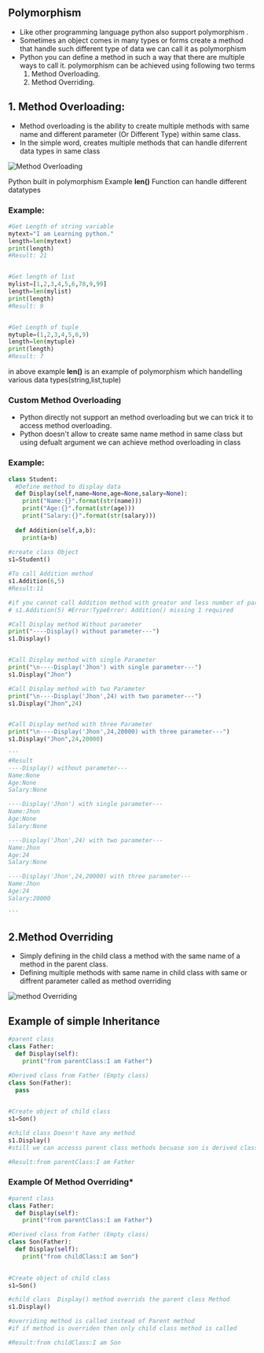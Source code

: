 ## Polymorphism

- Like other programming language python also support  polymorphism .
- Sometimes an object comes in many types or forms create a method that handle such different type of data we can call it as polymorphism
-  Python you can define a method in such a way that there are multiple ways to call it.
polymorphism can be achieved using following two terms
	1. Method Overloading.
	2. Method Overriding.


## 1. Method Overloading:

- Method overloading is the ability to create multiple methods with same name and different parameter (Or Different Type)
 within same class.
- In the simple word, creates multiple methods that can handle diferrent data types in same class
	
![Method Overloading](https://github.com/chavarera/PythonScript/blob/master/Class/methodOverloading.png)

Python built in polymorphism Example 
**len()** Function can handle different datatypes 

### Example:
```python
#Get Length of string variable
mytext="I am Learning python."
length=len(mytext)
print(length)
#Result: 21


#Get length of list
mylist=[1,2,3,4,5,6,78,9,99]
length=len(mylist)
print(length)
#Result: 9


#Get Length of tuple
mytuple=(1,2,3,4,5,6,9)
length=len(mytuple)
print(length)
#Result: 7
```

in above example **len()** is an example of polymorphism which handelling various data types(string,list,tuple)


### Custom Method Overloading
- Python directly not support an method overloading but we can trick it to access method overloading.
- Python doesn't allow to create same name method in same class but using defualt argument we can achieve method overloading in class

### Example:
```python
class Student:
  #Define method to display data
  def Display(self,name=None,age=None,salary=None):
    print("Name:{}".format(str(name)))
    print("Age:{}".format(str(age)))
    print("Salary:{}".format(str(salary)))
    
  def Addition(self,a,b):
    print(a+b)
    
#create class Object
s1=Student()

#To call Addition method
s1.Addition(6,5)
#Result:11

#if you cannot call Addition method with greator and less number of parameter
# s1.Addition(5) #Error:TypeError: Addition() missing 1 required 

#Call Display method Without parameter
print("----Display() without parameter---")
s1.Display()


#Call Display method with single Parameter
print("\n----Display('Jhon') with single parameter---")
s1.Display("Jhon")

#Call Display method with two Parameter
print("\n----Display('Jhon',24) with two parameter---")
s1.Display("Jhon",24)


#Call Display method with three Parameter
print("\n----Display('Jhon',24,20000) with three parameter---")
s1.Display("Jhon",24,20000)

'''
#Result
----Display() without parameter---
Name:None
Age:None
Salary:None

----Display('Jhon') with single parameter---
Name:Jhon
Age:None
Salary:None

----Display('Jhon',24) with two parameter---
Name:Jhon
Age:24
Salary:None

----Display('Jhon',24,20000) with three parameter---
Name:Jhon
Age:24
Salary:20000

'''
```

## 2.Method Overriding
- Simply defining in the child class a method with the same name of a method in the parent class.
- Defining multiple methods with same name in child class with same or diffrent parameter called as method overriding

![method Overriding](https://github.com/chavarera/PythonScript/blob/master/Class/Methodoverriding.png)
## Example of simple Inheritance
```python
#parent class
class Father:
  def Display(self):
    print("from parentClass:I am Father")

#Derived class from Father (Empty class)
class Son(Father):
  pass
 

#Create object of child class    
s1=Son()

#child class Doesn't have any method
s1.Display()
#still we can accesss parent class methods becuase son is derived class from Father

#Result:from parentClass:I am Father
```

### Example Of Method Overriding*   
```python
#parent class
class Father:
  def Display(self):
    print("from parentClass:I am Father")

#Derived class from Father (Empty class)
class Son(Father):
  def Display(self):
    print("from childClass:I am Son")
 

#Create object of child class    
s1=Son()

#child class  Display() method overrids the parent class Method
s1.Display()

#overriding method is called instead of Parent method
#if if method is overriden then only child class method is called

#Result:from childClass:I am Son
```
